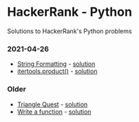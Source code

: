 # HackerRank - Python

Solutions to HackerRank's Python problems

### 2021-04-26

- [String Formatting](https://www.hackerrank.com/challenges/python-string-formatting/problem) - [solution](python_string_formatting.py)
- [itertools.product()](https://www.hackerrank.com/challenges/itertools-product/problem) - [solution](itertools_product.py)

### Older

- [Triangle Quest](https://www.hackerrank.com/challenges/python-quest-1/problem) - [solution](python_quest_1.py)
- [Write a function](https://www.hackerrank.com/challenges/write-a-function/problem) - [solution](write_a_function.py)
